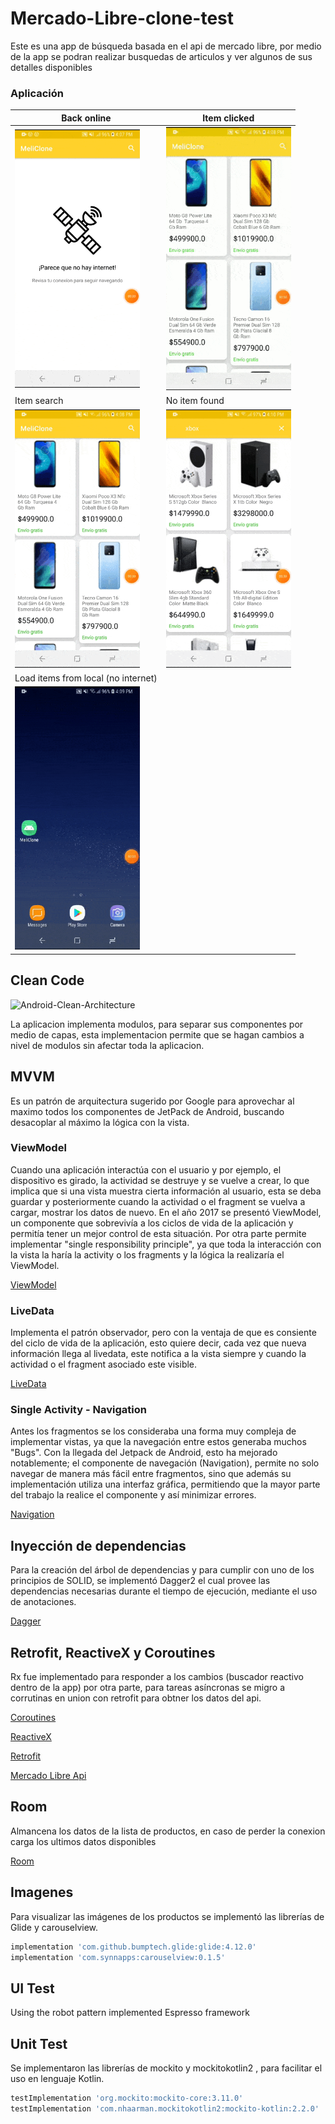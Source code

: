 # Mercado-Libre-clone-test

Este es una app de búsqueda basada en el api de mercado libre, por medio de la app se podran realizar busquedas de articulos y ver algunos de sus detalles disponibles

### Aplicación
 | Back online |Item clicked |
 |-------------|-------------|
 | <img width="200" src="https://github.com/FranciscoMontufar28/Mercado-Libre/blob/master/gifs/no%20internet.gif"/>| <img width="200" src="https://github.com/FranciscoMontufar28/Mercado-Libre/blob/master/gifs/item%20click.gif"/>|
 | Item search | No item found |
 |<img width="200" src="https://github.com/FranciscoMontufar28/Mercado-Libre/blob/master/gifs/item%20search.gif"/>|<img width="200" src="https://github.com/FranciscoMontufar28/Mercado-Libre/blob/master/gifs/no%20item%20found.gif"/>|                   
 |Load items from local (no internet) |
 |<img width="200" src="https://github.com/FranciscoMontufar28/Mercado-Libre/blob/master/gifs/local%20load.gif"/>|

## Clean Code

![Android-Clean-Architecture](https://user-images.githubusercontent.com/15860430/116630703-562d0680-a919-11eb-80d6-08d140c3b09a.png)

La aplicacion implementa modulos, para separar sus componentes por medio de capas, esta implementacion permite que se hagan cambios a nivel de modulos sin afectar toda la aplicacion.

## MVVM

Es un patrón de arquitectura sugerido por Google para aprovechar al maximo todos los componentes de JetPack de Android, buscando desacoplar al máximo la lógica con la vista.

### ViewModel
Cuando una aplicación interactúa con el usuario y por ejemplo, el dispositivo es girado, la actividad se destruye y se vuelve a crear, lo que implica que si una vista muestra cierta información al usuario, esta se deba guardar y posteriormente cuando la actividad o el fragment se vuelva a cargar, mostrar los datos de nuevo.
En el año 2017 se presentó ViewModel, un componente que sobrevivía a los ciclos de vida de la aplicación y permitía tener un mejor control de esta situación.
Por otra parte permite implementar "single responsibility principle", ya que toda la interacción con la vista la haría la activity o los fragments y la lógica la realizaría el ViewModel.

[ViewModel](https://developer.android.com/topic/libraries/architecture/viewmodel)

### LiveData
Implementa el patrón observador, pero con la ventaja de que es consiente del ciclo de vida de la aplicación, esto quiere decir, cada vez que nueva información llega al livedata, este notifica a la vista siempre y cuando la actividad o el fragment asociado este visible.


[LiveData](https://developer.android.com/topic/libraries/architecture/livedata)


### Single Activity - Navigation

Antes los fragmentos se los consideraba una forma muy compleja de implementar vistas, ya que la navegación entre estos generaba muchos "Bugs". Con la llegada del Jetpack de Android, esto ha mejorado notablemente; el componente de navegación (Navigation), permite no solo navegar de manera más fácil entre fragmentos, sino que además su implementación utiliza una interfaz gráfica, permitiendo que la mayor parte del trabajo la realice el componente y así minimizar errores.

[Navigation](https://developer.android.com/guide/navigation)

## Inyección de dependencias

Para la creación del árbol de dependencias y para cumplir con uno de los principios de SOLID, se implementó Dagger2 el cual provee las dependencias necesarias durante el tiempo de ejecución, mediante el uso de anotaciones.

[Dagger](https://dagger.dev/)

## Retrofit, ReactiveX y Coroutines
Rx fue implementado para responder a los cambios (buscador reactivo dentro de la app) por otra parte, para tareas asíncronas se migro a corrutinas en union con retrofit para obtner los datos del api.

[Coroutines](https://kotlinlang.org/docs/reference/coroutines/coroutines-guide.html)

[ReactiveX](http://reactivex.io/)

[Retrofit](https://square.github.io/retrofit/)

[Mercado Libre Api](https://developers.mercadolibre.com.co/es_ar/api-docs-es)

## Room
Almancena los datos de la lista de productos, en caso de perder la conexion carga los ultimos datos disponibles

[Room](https://developer.android.com/topic/libraries/architecture/room)

## Imagenes
Para visualizar las imágenes de los productos se implementó las librerías de Glide y carouselview.

```bash
implementation 'com.github.bumptech.glide:glide:4.12.0'
implementation 'com.synnapps:carouselview:0.1.5'
```

## UI Test
Using the robot pattern implemented Espresso framework

## Unit Test 
Se implementaron las librerías de mockito y mockitokotlin2 , para facilitar el uso en lenguaje Kotlin.

```bash
testImplementation 'org.mockito:mockito-core:3.11.0'
testImplementation 'com.nhaarman.mockitokotlin2:mockito-kotlin:2.2.0'
```
